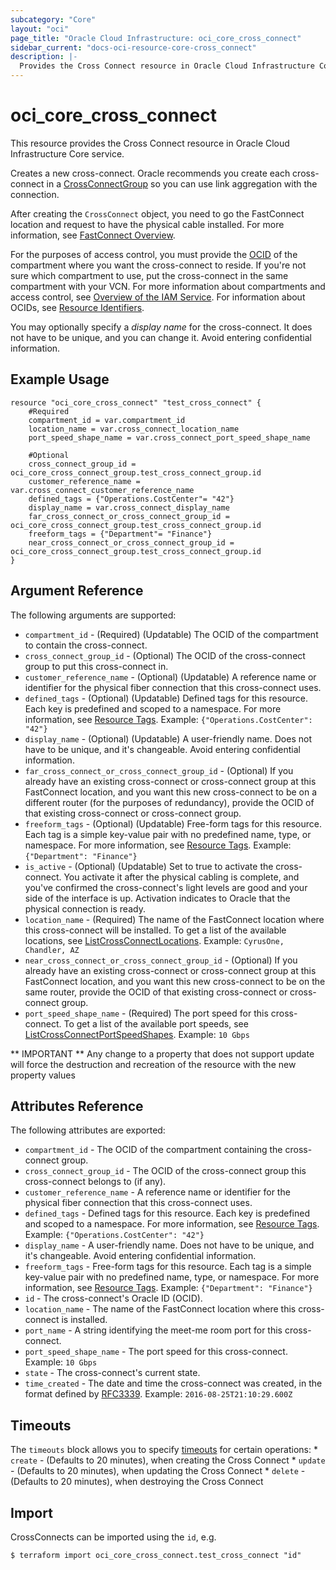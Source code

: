 ```yaml
---
subcategory: "Core"
layout: "oci"
page_title: "Oracle Cloud Infrastructure: oci_core_cross_connect"
sidebar_current: "docs-oci-resource-core-cross_connect"
description: |-
  Provides the Cross Connect resource in Oracle Cloud Infrastructure Core service
---
```


# oci_core_cross_connect
This resource provides the Cross Connect resource in Oracle Cloud Infrastructure Core service.

Creates a new cross-connect. Oracle recommends you create each cross-connect in a
[CrossConnectGroup](https://docs.cloud.oracle.com/iaas/api/#/en/iaas/latest/CrossConnectGroup) so you can use link aggregation
with the connection.

After creating the `CrossConnect` object, you need to go the FastConnect location
and request to have the physical cable installed. For more information, see
[FastConnect Overview](https://docs.cloud.oracle.com/iaas/Content/Network/Concepts/fastconnect.htm).

For the purposes of access control, you must provide the [OCID](https://docs.cloud.oracle.com/iaas/Content/General/Concepts/identifiers.htm) of the
compartment where you want the cross-connect to reside. If you're
not sure which compartment to use, put the cross-connect in the
same compartment with your VCN. For more information about
compartments and access control, see
[Overview of the IAM Service](https://docs.cloud.oracle.com/iaas/Content/Identity/Concepts/overview.htm).
For information about OCIDs, see
[Resource Identifiers](https://docs.cloud.oracle.com/iaas/Content/General/Concepts/identifiers.htm).

You may optionally specify a *display name* for the cross-connect.
It does not have to be unique, and you can change it. Avoid entering confidential information.


## Example Usage

```hcl
resource "oci_core_cross_connect" "test_cross_connect" {
	#Required
	compartment_id = var.compartment_id
	location_name = var.cross_connect_location_name
	port_speed_shape_name = var.cross_connect_port_speed_shape_name

	#Optional
	cross_connect_group_id = oci_core_cross_connect_group.test_cross_connect_group.id
	customer_reference_name = var.cross_connect_customer_reference_name
	defined_tags = {"Operations.CostCenter"= "42"}
	display_name = var.cross_connect_display_name
	far_cross_connect_or_cross_connect_group_id = oci_core_cross_connect_group.test_cross_connect_group.id
	freeform_tags = {"Department"= "Finance"}
	near_cross_connect_or_cross_connect_group_id = oci_core_cross_connect_group.test_cross_connect_group.id
}
```

## Argument Reference

The following arguments are supported:

* `compartment_id` - (Required) (Updatable) The OCID of the compartment to contain the cross-connect.
* `cross_connect_group_id` - (Optional) The OCID of the cross-connect group to put this cross-connect in. 
* `customer_reference_name` - (Optional) (Updatable) A reference name or identifier for the physical fiber connection that this cross-connect uses. 
* `defined_tags` - (Optional) (Updatable) Defined tags for this resource. Each key is predefined and scoped to a namespace. For more information, see [Resource Tags](https://docs.cloud.oracle.com/iaas/Content/General/Concepts/resourcetags.htm).  Example: `{"Operations.CostCenter": "42"}` 
* `display_name` - (Optional) (Updatable) A user-friendly name. Does not have to be unique, and it's changeable. Avoid entering confidential information. 
* `far_cross_connect_or_cross_connect_group_id` - (Optional) If you already have an existing cross-connect or cross-connect group at this FastConnect location, and you want this new cross-connect to be on a different router (for the purposes of redundancy), provide the OCID of that existing cross-connect or cross-connect group. 
* `freeform_tags` - (Optional) (Updatable) Free-form tags for this resource. Each tag is a simple key-value pair with no predefined name, type, or namespace. For more information, see [Resource Tags](https://docs.cloud.oracle.com/iaas/Content/General/Concepts/resourcetags.htm).  Example: `{"Department": "Finance"}` 
* `is_active` - (Optional) (Updatable) Set to true to activate the cross-connect. You activate it after the physical cabling is complete, and you've confirmed the cross-connect's light levels are good and your side of the interface is up. Activation indicates to Oracle that the physical connection is ready.
* `location_name` - (Required) The name of the FastConnect location where this cross-connect will be installed. To get a list of the available locations, see [ListCrossConnectLocations](https://docs.cloud.oracle.com/iaas/api/#/en/iaas/20160918/CrossConnectLocation/ListCrossConnectLocations).  Example: `CyrusOne, Chandler, AZ` 
* `near_cross_connect_or_cross_connect_group_id` - (Optional) If you already have an existing cross-connect or cross-connect group at this FastConnect location, and you want this new cross-connect to be on the same router, provide the OCID of that existing cross-connect or cross-connect group. 
* `port_speed_shape_name` - (Required) The port speed for this cross-connect. To get a list of the available port speeds, see [ListCrossConnectPortSpeedShapes](https://docs.cloud.oracle.com/iaas/api/#/en/iaas/latest/CrossConnectPortSpeedShape/ListCrossconnectPortSpeedShapes).  Example: `10 Gbps` 


** IMPORTANT **
Any change to a property that does not support update will force the destruction and recreation of the resource with the new property values

## Attributes Reference

The following attributes are exported:

* `compartment_id` - The OCID of the compartment containing the cross-connect group.
* `cross_connect_group_id` - The OCID of the cross-connect group this cross-connect belongs to (if any). 
* `customer_reference_name` - A reference name or identifier for the physical fiber connection that this cross-connect uses. 
* `defined_tags` - Defined tags for this resource. Each key is predefined and scoped to a namespace. For more information, see [Resource Tags](https://docs.cloud.oracle.com/iaas/Content/General/Concepts/resourcetags.htm).  Example: `{"Operations.CostCenter": "42"}` 
* `display_name` - A user-friendly name. Does not have to be unique, and it's changeable. Avoid entering confidential information. 
* `freeform_tags` - Free-form tags for this resource. Each tag is a simple key-value pair with no predefined name, type, or namespace. For more information, see [Resource Tags](https://docs.cloud.oracle.com/iaas/Content/General/Concepts/resourcetags.htm).  Example: `{"Department": "Finance"}` 
* `id` - The cross-connect's Oracle ID (OCID).
* `location_name` - The name of the FastConnect location where this cross-connect is installed. 
* `port_name` - A string identifying the meet-me room port for this cross-connect.
* `port_speed_shape_name` - The port speed for this cross-connect.  Example: `10 Gbps` 
* `state` - The cross-connect's current state.
* `time_created` - The date and time the cross-connect was created, in the format defined by [RFC3339](https://tools.ietf.org/html/rfc3339).  Example: `2016-08-25T21:10:29.600Z` 

## Timeouts

The `timeouts` block allows you to specify [timeouts](https://registry.terraform.io/providers/hashicorp/oci/latest/docs/guides/changing_timeouts) for certain operations:
	* `create` - (Defaults to 20 minutes), when creating the Cross Connect
	* `update` - (Defaults to 20 minutes), when updating the Cross Connect
	* `delete` - (Defaults to 20 minutes), when destroying the Cross Connect


## Import

CrossConnects can be imported using the `id`, e.g.

```
$ terraform import oci_core_cross_connect.test_cross_connect "id"
```

